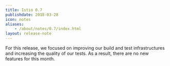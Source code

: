 ```yaml
---
title: Istio 0.7
publishdate: 2018-03-28
icon: notes
aliases:
    - /about/notes/0.7/index.html
layout: release-note
---
```


For this release, we focused on improving our build and test infrastructures and increasing the
quality of our tests. As a result, there are no new features for this month.
